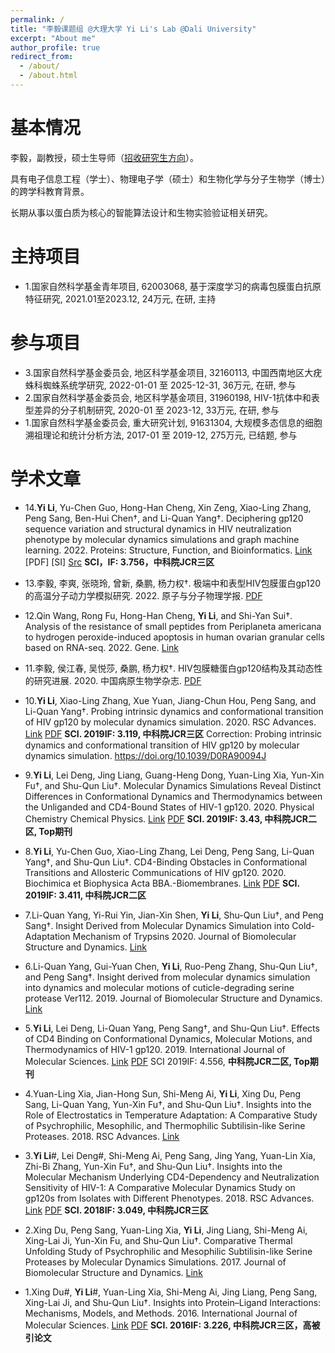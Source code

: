 ```yaml
---
permalink: /
title: "李毅课题组 @大理大学 Yi Li's Lab @Dali University"
excerpt: "About me"
author_profile: true
redirect_from: 
  - /about/
  - /about.html
---
```


基本情况
======

李毅，副教授，硕士生导师（[招收研究生方向](https://liyigerry.github.io/teaching/)）。

具有电子信息工程（学士）、物理电子学（硕士）和生物化学与分子生物学（博士）的跨学科教育背景。

长期从事以蛋白质为核心的智能算法设计和生物实验验证相关研究。

主持项目
======
  * 1.国家自然科学基金青年项目, 62003068, 基于深度学习的病毒包膜蛋白抗原特征研究, 2021.01至2023.12, 24万元, 在研, 主持

参与项目
======
  * 3.国家自然科学基金委员会, 地区科学基金项目, 32160113, 中国西南地区大疣蛛科蜘蛛系统学研究, 2022-01-01 至 2025-12-31, 36万元, 在研, 参与
  * 2.国家自然科学基金委员会, 地区科学基金项目, 31960198, HIV-1抗体中和表型差异的分子机制研究, 2020-01 至 2023-12, 33万元, 在研, 参与
  * 1.国家自然科学基金委员会, 重大研究计划, 91631304, 大规模多态信息的细胞溯祖理论和统计分析方法, 2017-01 至 2019-12, 275万元, 已结题, 参与

学术文章
======
  * 14.**Yi Li**, Yu-Chen Guo, Hong-Han Cheng, Xin Zeng, Xiao-Ling Zhang, Peng Sang, Ben-Hui Chen†, and Li-Quan Yang†. Deciphering gp120 sequence variation and structural dynamics in HIV neutralization phenotype by molecular dynamics simulations and graph machine learning. 2022. Proteins: Structure, Function, and Bioinformatics. [Link](https://doi.org/10.1002/prot.26322) [PDF] [SI] [Src](https://github.com/liyigerry/gp120_md_gml) **SCI，IF: 3.756，中科院JCR三区**

  * 13.李毅, 李爽, 张晓玲, 曾新, 桑鹏, 杨力权†. 极端中和表型HIV包膜蛋白gp120的高温分子动力学模拟研究. 2022. 原子与分子物理学报. [PDF](./files/2022_原子物理.pdf)

  * 12.Qin Wang, Rong Fu, Hong-Han Cheng, **Yi Li**, and Shi-Yan Sui†. Analysis of the resistance of small peptides from Periplaneta americana to hydrogen peroxide-induced apoptosis in human ovarian granular cells based on RNA-seq. 2022. Gene. [Link](https://doi.org/10.1016/j.gene.2021.146120)

  * 11.李毅, 侯江春, 吴悦莎, 桑鹏, 杨力权†. HIV包膜糖蛋白gp120结构及其动态性的研究进展. 2020. 中国病原生物学杂志. [PDF](./files/2020_病原微生物.pdf)

  * 10.**Yi Li**, Xiao-Ling Zhang, Xue Yuan, Jiang-Chun Hou, Peng Sang, and Li-Quan Yang†. Probing intrinsic dynamics and conformational transition of HIV gp120 by molecular dynamics simulation. 2020. RSC Advances. [Link](https://doi.org/10.1039/D0RA06416E) [PDF](./files/2020_RSC.pdf) **SCI. 2019IF: 3.119, 中科院JCR三区** Correction: Probing intrinsic dynamics and conformational transition of HIV gp120 by molecular dynamics simulation. https://doi.org/10.1039/D0RA90094J

  * 9.**Yi Li**, Lei Deng, Jing Liang, Guang-Heng Dong, Yuan-Ling Xia, Yun-Xin Fu†, and Shu-Qun Liu†. Molecular Dynamics Simulations Reveal Distinct Differences in Conformational Dynamics and Thermodynamics between the Unliganded and CD4-Bound States of HIV-1 gp120. 2020. Physical Chemistry Chemical Physics. [Link](https://doi.org/10.1039/C9CP06706J) [PDF](./files/2020_PCCP.pdf) **SCI. 2019IF: 3.43, 中科院JCR二区, Top期刊**

  * 8.**Yi Li**, Yu-Chen Guo, Xiao-Ling Zhang, Lei Deng, Peng Sang, Li-Quan Yang†, and Shu-Qun Liu†. CD4-Binding Obstacles in Conformational Transitions and Allosteric Communications of HIV gp120. 2020. Biochimica et Biophysica Acta BBA.-Biomembranes. [Link](https://doi.org/10.1016/j.bbamem.2020.183217) [PDF](./files/2020_BBA.pdf) **SCI. 2019IF: 3.411, 中科院JCR二区**

  * 7.Li-Quan Yang, Yi-Rui Yin, Jian-Xin Shen, **Yi Li**, Shu-Qun Liu†, and Peng Sang†. Insight Derived from Molecular Dynamics Simulation into Cold-Adaptation Mechanism of Trypsins 2020. Journal of Biomolecular Structure and Dynamics. [Link](https://doi.org/10.1080/07391102.2019.1635529)

  * 6.Li-Quan Yang, Gui-Yuan Chen, **Yi Li**, Ruo-Peng Zhang, Shu-Qun Liu†, and Peng Sang†. Insight derived from molecular dynamics simulation into dynamics and molecular motions of cuticle-degrading serine protease Ver112. 2019. Journal of Biomolecular Structure and Dynamics. [Link](https://doi.org/10.1080/07391102.2018.1471418)

  * 5.**Yi Li**, Lei Deng, Li-Quan Yang, Peng Sang†, and Shu-Qun Liu†. Effects of CD4 Binding on Conformational Dynamics, Molecular Motions, and Thermodynamics of HIV-1 gp120. 2019. International Journal of Molecular Sciences. [Link](https://doi.org/10.3390/ijms20020260) [PDF](./files/2019_IJMS.pdf) SCI 2019IF: 4.556, **中科院JCR二区, Top期刊**

  * 4.Yuan-Ling Xia, Jian-Hong Sun, Shi-Meng Ai, **Yi Li**, Xing Du, Peng Sang, Li-Quan Yang, Yun-Xin Fu†, and Shu-Qun Liu†. Insights into the Role of Electrostatics in Temperature Adaptation: A Comparative Study of Psychrophilic, Mesophilic, and Thermophilic Subtilisin-like Serine Proteases. 2018. RSC Advances. [Link](https://doi.org/10.1039/C8RA05845H)

  * 3.**Yi Li**#, Lei Deng#, Shi-Meng Ai, Peng Sang, Jing Yang, Yuan-Lin Xia, Zhi-Bi Zhang, Yun-Xin Fu†, and Shu-Qun Liu†. Insights into the Molecular Mechanism Underlying CD4-Dependency and Neutralization Sensitivity of HIV-1: A Comparative Molecular Dynamics Study on gp120s from Isolates with Different Phenotypes. 2018. RSC Advances. [Link](https://doi.org/10.1039/C8RA00425K) [PDF](./files/2018_RSC.pdf) **SCI. 2018IF: 3.049, 中科院JCR三区** 

  * 2.Xing Du, Peng Sang, Yuan-Ling Xia, **Yi Li**, Jing Liang, Shi-Meng Ai, Xing-Lai Ji, Yun-Xin Fu, and Shu-Qun Liu†. Comparative Thermal Unfolding Study of Psychrophilic and Mesophilic Subtilisin-like Serine Proteases by Molecular Dynamics Simulations. 2017. Journal of Biomolecular Structure and Dynamics. [Link](https://doi.org/10.1080/07391102.2016.1188155)

  * 1.Xing Du#, **Yi Li**#, Yuan-Ling Xia, Shi-Meng Ai, Jing Liang, Peng Sang, Xing-Lai Ji, and Shu-Qun Liu†. Insights into Protein–Ligand Interactions: Mechanisms, Models, and Methods. 2016. International Journal of Molecular Sciences. [Link](https://doi.org/10.3390/ijms17020144) [PDF](./files/2016_IJMS.pdf) **SCI. 2016IF: 3.226, 中科院JCR三区，高被引论文**
